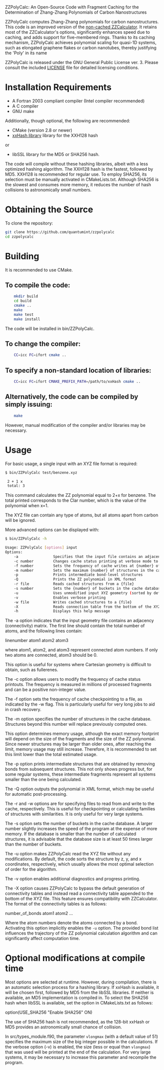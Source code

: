 ZZPolyCalc: An Open-Source Code with Fragment Caching for the Determination of Zhang-Zhang Polynomials of Carbon Nanostructures

ZZPolyCalc computes Zhang-Zhang polynomials for carbon nanostructures. This code is an improved version of the 
[non-cached ZZCalculator](https://github.com/solccp/zzcalculator). It retains most of the ZZCalculator's options, significantly enhances speed due to caching, and adds support for five-membered rings.
Thanks to its caching mechanism, ZZPolyCalc achieves polynomial scaling for quasi-1D systems, such as elongated graphene flakes or carbon nanotubes, thereby justifying the 'Poly' in its name

ZZPolyCalc is released under the GNU General Public License ver. 3. Please consult the included [LICENSE](LICENSE) file for detailed licensing conditions.

Installation Requirements
=========================

* A Fortran 2003 compliant compiler (Intel compiler recommended)
* A C compiler
* GNU make

Additionally, though optional, the following are recommended:

* CMake (version 2.8 or newer)
* [xxHash library](https://github.com/Cyan4973/xxHash) library for the XXH128 hash

or

* libSSL library for the MD5 or SHA256 hash.

The code will compile without these hashing libraries, albeit with a less optimized hashing algorithm.
The XXH128 hash is the fastest, followed by MD5. XXH128 is recommended for regular use. To employ SHA256, its selection must be manually activated in CMakeLists.txt. Although SHA256 is the slowest and consumes more memory, it reduces the number of hash collisions to astronomically small numbers.

Obtaining the Source
====================

To clone the repository:

```bash
git clone https://github.com/quantumint/zzpolycalc
cd zzpolycalc
```

Building
========

It is recommended to use CMake.

## To compile the code:

```bash
    mkdir build
    cd build
    cmake ..
    make
    make test
    make install
```

The code will be installed in bin/ZZPolyCalc.

## To change the compiler:

```bash
    CC=icc FC=ifort cmake ..
```

## To specify a non-standard location of libraries:

```bash
    CC=icc FC=ifort CMAKE_PREFIX_PATH=/path/to/xxHash cmake ..
```

## Alternatively, the code can be compiled by simply issuing:

```bash
    make
```

However, manual modification of the compiler and/or libraries may be necessary.

Usage
=====

For basic usage, a single input with an XYZ file format is required:

```bash
$ bin/ZZPolyCalc test/benzene.xyz

 2 + 1 x
 total: 3
```

This command calculates the ZZ polynomial equal to 2+x for benzene. The total printed corresponds to the Clar number, which is the value of the polynomial when x=1.

The XYZ file can contain any type of atoms, but all atoms apart from carbon will be ignored.

More advanced options can be displayed with:

```bash
$ bin/ZZPolyCalc -h

Usage: ZZPolyCalc [options] input
Options:
    -a                Specifies that the input file contains an adjacency matrix instead of XYZ format
    -c number         Changes cache status printing at verbose mode to every {number} million steps
    -f number         Sets the frequency of cache writes at {number} of million of structures. Requires -w
    -m number         Sets the maximum {number} of structures in the cache database
    -p                Prints intermediate bond-level structures
    -Q                Prints the ZZ polynomial in XML format
    -r file           Reads cached structures from a {file}
    -s number         Sets the {number} of buckets in the cache database
    -u                Uses unmodified input XYZ geometry (sorted by default)
    -v                Enables verbose printing
    -w file           Writes cached structures to a {file}
    -X                Reads connection table from the bottom of the XYZ file
    -h                Displays this help message
```

The -a option indicates that the input geometry file contains an adjacency (connectivity) matrix. The first line should contain the total number of atoms, and the following lines contain:

linenumber atom1 atom2 atom3

where atom1, atom2, and atom3 represent connected atom numbers. If only two atoms are connected, atom3 should be 0.

This option is useful for systems where Cartesian geometry is difficult to obtain, such as fullerenes.

The -c option allows users to modify the frequency of cache status printouts. The frequency is measured in millions of processed fragments and can be a positive non-integer value.

The -f option sets the frequency of cache checkpointing to a file, as indicated by the -w flag. This is particularly useful for very long jobs to aid in crash recovery.

The -m option specifies the number of structures in the cache database. Structures beyond this number will replace previously computed ones.

This option determines memory usage, although the exact memory footprint will depend on the size of the fragments and the size of the ZZ polynomial. Since newer structures may be larger than older ones, after reaching the limit, memory usage may still increase. Therefore, it is recommended to set this limit lower than the total estimated usage.

The -p option prints intermediate structures that are obtained by removing bonds from subsequent structures. This not only shows progress but, for some regular systems, these intermediate fragments represent all systems smaller than the one being calculated.

The -Q option outputs the polynomial in XML format, which may be useful for automatic post-processing.

The -r and -w options are for specifying files to read from and write to the cache, respectively. This is useful for checkpointing or calculating families of structures with similarities. It is only useful for very large systems.

The -s option sets the number of buckets in the cache database. A larger number slightly increases the speed of the program at the expense of more memory. If the database is smaller than the number of calculated structures, it is advisable that the database size is at least 50 times larger than the number of buckets.

The -u option makes ZZPolyCalc read the XYZ file without any modifications. By default, the code sorts the structure by z, y, and x coordinates, respectively, which usually allows the most optimal selection of order for the algorithm.

The -v option enables additional diagnostics and progress printing.

The -X option causes ZZPolyCalc to bypass the default generation of connectivity tables and instead read a connectivity table appended to the bottom of the XYZ file. This feature ensures compatibility with ZZCalculator. The format of the connectivity tables is as follows:

  number_of_bonds
  atom1 atom2
  ...

Where the atom numbers denote the atoms connected by a bond. Activating this option implicitly enables the `-u` option. The provided bond list influences the trajectory of the ZZ polynomial calculation algorithm and can significantly affect computation time.

Optional modifications at compile time
======================================

Most options are selected at runtime. However, during compilation, there is an automatic selection process for a hashing library. If xxHash is available, it will be chosen first, followed by MD5 from the libSSL libraries. If neither is available, an MD5 implementation is compiled in. To select the SHA256 hash when libSSL is available, set the option in CMakeLists.txt as follows:

option(USE_SHA256 "Enable SHA256" ON)

The use of SHA256 hash is not recommended, as the 128-bit xxHash or MD5 provides an astronomically small chance of collision.

In src/types_module.f90, the parameter `vlongmax` (with a default value of 51) specifies the maximum size of the big integer possible in the calculations. If the verbose option (-v) is enabled, the size (less or equal than `vlongmax`) that was used will be printed at the end of the calculation. For very large systems, it may be necessary to increase this parameter and recompile the program.

